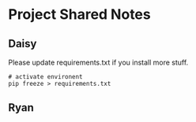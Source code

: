 # Project Shared Notes

## Daisy
Please update requirements.txt if you install more stuff.

```shell
# activate environent
pip freeze > requirements.txt
```

## Ryan